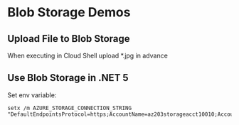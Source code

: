 # Blob Storage Demos

## Upload File to Blob Storage

When executing in Cloud Shell upload \*.jpg in advance

## Use Blob Storage in .NET 5

Set env variable:

```
setx /m AZURE_STORAGE_CONNECTION_STRING "DefaultEndpointsProtocol=https;AccountName=az203storageacct10010;AccountKey=..."
```
